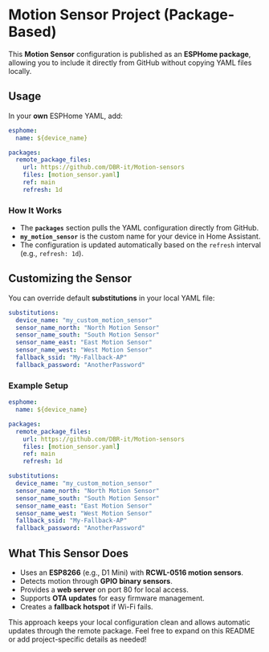 # Motion Sensor Project (Package-Based)

This **Motion Sensor** configuration is published as an **ESPHome package**, allowing you to include it directly from GitHub without copying YAML files locally.

## Usage
In your **own** ESPHome YAML, add:
```yaml
esphome:
  name: ${device_name}

packages:
  remote_package_files:
    url: https://github.com/DBR-it/Motion-sensors
    files: [motion_sensor.yaml]
    ref: main
    refresh: 1d
```

### How It Works
- The **`packages`** section pulls the YAML configuration directly from GitHub.
- **`my_motion_sensor`** is the custom name for your device in Home Assistant.
- The configuration is updated automatically based on the `refresh` interval (e.g., `refresh: 1d`).

## Customizing the Sensor
You can override default **substitutions** in your local YAML file:
```yaml
substitutions:
  device_name: "my_custom_motion_sensor"
  sensor_name_north: "North Motion Sensor"
  sensor_name_south: "South Motion Sensor"
  sensor_name_east: "East Motion Sensor"
  sensor_name_west: "West Motion Sensor"
  fallback_ssid: "My-Fallback-AP"
  fallback_password: "AnotherPassword"
```

### Example Setup
```yaml
esphome:
  name: ${device_name}

packages:
  remote_package_files:
    url: https://github.com/DBR-it/Motion-sensors
    files: [motion_sensor.yaml]
    ref: main
    refresh: 1d

substitutions:
  device_name: "my_custom_motion_sensor"
  sensor_name_north: "North Motion Sensor"
  sensor_name_south: "South Motion Sensor"
  sensor_name_east: "East Motion Sensor"
  sensor_name_west: "West Motion Sensor"
  fallback_ssid: "My-Fallback-AP"
  fallback_password: "AnotherPassword"
```

## What This Sensor Does
- Uses an **ESP8266** (e.g., D1 Mini) with **RCWL-0516 motion sensors**.
- Detects motion through **GPIO binary sensors**.
- Provides a **web server** on port 80 for local access.
- Supports **OTA updates** for easy firmware management.
- Creates a **fallback hotspot** if Wi-Fi fails.

This approach keeps your local configuration clean and allows automatic updates through the remote package. Feel free to expand on this README or add project-specific details as needed!


